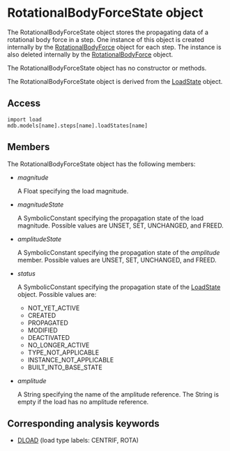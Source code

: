 # RotationalBodyForceState object

The RotationalBodyForceState object stores the propagating data of a rotational body force in a step. One instance of this object is created internally by the [RotationalBodyForce](https://help.3ds.com/2022/english/DSSIMULIA_Established/SIMACAEKERRefMap/simaker-c-rotationalbodyforcepyc.htm?ContextScope=all) object for each step. The instance is also deleted internally by the [RotationalBodyForce](https://help.3ds.com/2022/english/DSSIMULIA_Established/SIMACAEKERRefMap/simaker-c-rotationalbodyforcepyc.htm?ContextScope=all) object.

The RotationalBodyForceState object has no constructor or methods.

The RotationalBodyForceState object is derived from the [LoadState](https://help.3ds.com/2022/english/DSSIMULIA_Established/SIMACAEKERRefMap/simaker-c-loadstatepyc.htm?ContextScope=all) object.

## Access

```
import load
mdb.models[name].steps[name].loadStates[name]
```

## Members

The RotationalBodyForceState object has the following members:

- *magnitude*

  A Float specifying the load magnitude.

- *magnitudeState*

  A SymbolicConstant specifying the propagation state of the load magnitude. Possible values are UNSET, SET, UNCHANGED, and FREED.

- *amplitudeState*

  A SymbolicConstant specifying the propagation state of the *amplitude* member. Possible values are UNSET, SET, UNCHANGED, and FREED.

- *status*

  A SymbolicConstant specifying the propagation state of the [LoadState](https://help.3ds.com/2022/english/DSSIMULIA_Established/SIMACAEKERRefMap/simaker-c-loadstatepyc.htm?ContextScope=all) object. Possible values are:

  - NOT_YET_ACTIVE
  - CREATED
  - PROPAGATED
  - MODIFIED
  - DEACTIVATED
  - NO_LONGER_ACTIVE
  - TYPE_NOT_APPLICABLE
  - INSTANCE_NOT_APPLICABLE
  - BUILT_INTO_BASE_STATE

- *amplitude*

  A String specifying the name of the amplitude reference. The String is empty if the load has no amplitude reference.



## Corresponding analysis keywords

- [DLOAD](https://help.3ds.com/2022/english/DSSIMULIA_Established/SIMACAEKEYRefMap/simakey-r-dload.htm?ContextScope=all#simakey-r-dload) (load type labels: CENTRIF, ROTA)